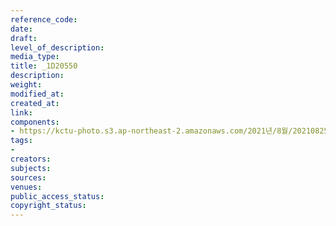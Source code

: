 ```yaml
---
reference_code: 
date: 
draft: 
level_of_description: 
media_type: 
title: _1D20550
description: 
weight: 
modified_at: 
created_at: 
link: 
components:
- https://kctu-photo.s3.ap-northeast-2.amazonaws.com/2021년/8월/20210825_하반기+총파업+대장정_대구/_1D20550.jpg
tags:
- 
creators: 
subjects: 
sources: 
venues: 
public_access_status: 
copyright_status: 
---
```

